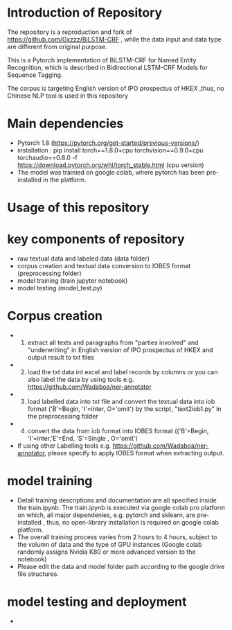 # Introduction of Repository

The repository is a reproduction and fork of https://github.com/Gxzzz/BiLSTM-CRF , while the data input and data type are different from original purpose.

This is a Pytorch implementation of BiLSTM-CRF for Named Entity Recognition, which is described in Bidirectional LSTM-CRF Models for Sequence Tagging.

The corpus is targeting English version of IPO prospectus of HKEX ,thus, no Chinese NLP tool is used in this repository



# Main dependencies
- Pytorch 1.8 (https://pytorch.org/get-started/previous-versions/)
- installation : pip install torch==1.8.0+cpu torchvision==0.9.0+cpu torchaudio==0.8.0 -f https://download.pytorch.org/whl/torch_stable.html (cpu version)
- The model was trainied on google colab, where pytorch has been pre-installed in the platform.


# Usage of this repository


# key components of repository
- raw textual data and labeled data (data folder) 
- corpus creation and textual data conversion to IOBES format (preprocessing folder)
- model training (train jupyter notebook)
- model testing (model_test.py)


# Corpus creation
- 1. extract all texts and paragraphs from  "parties involved" and "underwriting" in English version of IPO prospectus of HKEX and output result to txt files
- 2. load the txt data int excel and label records by columns or you can also label the data by using tools e.g. https://github.com/Wadaboa/ner-annotator
- 3. load labelled data into txt file and convert the textual data into iob format ('B'=Begin, 'I'=inter, O='omit') by the script, "text2iob1.py" in the preprocessing folder
- 4. convert the data from iob format into IOBES format (('B'=Begin, 'I'=inter,'E'=End, 'S'=Single , O='omit')
- If using other Labelling tools e.g. https://github.com/Wadaboa/ner-annotator, please specify to apply IOBES format when extracting output.

# model training
- Detail training descriptions and documentation are all specified inside the train.ipynb. The train.ipynb is executed via google colab pro platform on which,  all major dependenies,  e.g. pytorch and sklearn, are pre-installed , thus, no open-library installation is required on google colab platform.
- The overall training process varies from 2 hours to 4 hours, subject to the volumn of data and the type of GPU instances (Google colab randomly assigns Nvidia K80 or more advanced version to the notebook)
- Please edit the data and model folder path according to the google drive file structures.

# model testing and deployment
-
